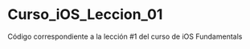 Curso_iOS_Leccion_01
====================

Código correspondiente a la lección #1 del curso de iOS Fundamentals
